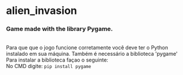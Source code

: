 # alien_invasion
### Game made with the library Pygame.
<br/>Para que que o jogo funcione corretamente você deve ter o Python instalado em sua máquina. Também é necessário a biblioteca 'pygame'<br/>
Para instalar a biblioteca façao o seguinte:<br/>
No CMD digite: `pip install pygame`
